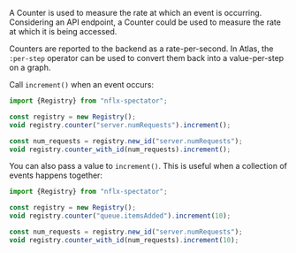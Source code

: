 A Counter is used to measure the rate at which an event is occurring. Considering an API endpoint,
a Counter could be used to measure the rate at which it is being accessed.

Counters are reported to the backend as a rate-per-second. In Atlas, the `:per-step` operator can
be used to convert them back into a value-per-step on a graph.

Call `increment()` when an event occurs:

```javascript
import {Registry} from "nflx-spectator";

const registry = new Registry();
void registry.counter("server.numRequests").increment();

const num_requests = registry.new_id("server.numRequests");
void registry.counter_with_id(num_requests).increment();
```

You can also pass a value to `increment()`. This is useful when a collection of events happens
together:

```javascript
import {Registry} from "nflx-spectator";

const registry = new Registry();
void registry.counter("queue.itemsAdded").increment(10);

const num_requests = registry.new_id("server.numRequests");
void registry.counter_with_id(num_requests).increment(10);
```
